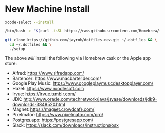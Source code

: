 # New Machine Install

```sh
xcode-select --install

/bin/bash -c "$(curl -fsSL https://raw.githubusercontent.com/Homebrew/install/master/install.sh)"

git clone https://github.com/jayroh/dotfiles.new.git ~/.dotfiles && \
  cd ~/.dotfiles && \
  ./setup
```

The above _will_ install the following via Homebrew cask or the Apple app store:

* Alfred: https://www.alfredapp.com/
* Bartender: https://www.macbartender.com/
* Google Play Music: https://www.googleplaymusicdesktopplayer.com/
* Hazel: https://www.noodlesoft.com
* Irvue: https://irvue.tumblr.com/
* JDK: http://www.oracle.com/technetwork/java/javase/downloads/jdk9-downloads-3848520.html
* Magnet: https://magnet.crowdcafe.com/
* Pixelmator: https://www.pixelmator.com/pro/
* Postgres.app: https://postgresapp.com/
* Slack: https://slack.com/downloads/instructions/osx
